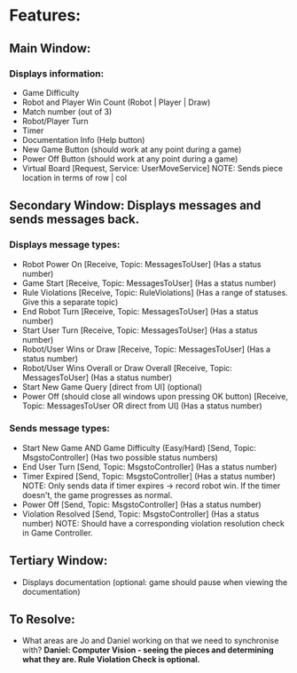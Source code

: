 # Features:

## Main Window:
### Displays information:
  - Game Difficulty 
  - Robot and Player Win Count (Robot | Player | Draw) 
  - Match number (out of 3)
  - Robot/Player Turn
  - Timer
  - Documentation Info (Help button)
  - New Game Button (should work at any point during a game)
  - Power Off Button (should work at any point during a game) 
  - Virtual Board [Request, Service: UserMoveService] NOTE: Sends piece location in terms of row | col  
  

## Secondary Window: Displays messages and sends messages back.
### Displays message types:
  - Robot Power On [Receive, Topic: MessagesToUser] (Has a status number)
  - Game Start [Receive, Topic: MessagesToUser] (Has a status number)
  - Rule Violations [Receive, Topic: RuleViolations] (Has a range of statuses. Give this a separate topic)
  - End Robot Turn [Receive, Topic: MessagesToUser] (Has a status number)
  - Start User Turn [Receive, Topic: MessagesToUser] (Has a status number)
  - Robot/User Wins or Draw [Receive, Topic: MessagesToUser] (Has a status number)
  - Robot/User Wins Overall or Draw Overall [Receive, Topic: MessagesToUser] (Has a status number)
  - Start New Game Query [direct from UI] (optional)
  - Power Off (should close all windows upon pressing OK button) [Receive, Topic: MessagesToUser OR direct from UI] (Has a status number)
  
### Sends message types:
  - Start New Game AND Game Difficulty (Easy/Hard) [Send, Topic: MsgstoController] (Has two possible status numbers)
  - End User Turn [Send, Topic: MsgstoController] (Has a status number)
  - Timer Expired [Send, Topic: MsgstoController] (Has a status number) NOTE: Only sends data if timer expires -> record robot win. If the timer doesn't, the game progresses as normal.
  - Power Off [Send, Topic: MsgstoController] (Has a status number)
  - Violation Resolved [Send, Topic: MsgstoController] (Has a status number) NOTE: Should have a corresponding violation resolution check in Game Controller.
  
## Tertiary Window:
  - Displays documentation (optional: game should pause when viewing the documentation)  
  
## To Resolve:
- What areas are Jo and Daniel working on that we need to synchronise with? **Daniel: Computer Vision - seeing the pieces and determining what they are. Rule Violation Check is optional.**
  
